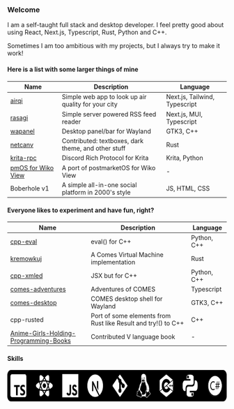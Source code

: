 ### Welcome

I am a self-taught full stack and desktop developer. I feel pretty good about using React, Next.js, Typescript, Rust, Python and C++.

Sometimes I am too ambitious with my projects, but I always try to make it work!

#### Here is a list with some larger things of mine

|Name|Description|Language|
|----|-----------|--------|
|[airqi](https://github.com/Firstbober/airqi)|Simple web app to look up air quality for your city|Next.js, Tailwind, Typescript| 
|[rasagi](https://github.com/Firstbober/rasagi)|Simple server powered RSS feed reader|Next.js, MUI, Typescript| 
|[wapanel](https://github.com/Firstbober/wapanel)|Desktop panel/bar for Wayland|GTK3, C++|
|[netcanv](https://github.com/liquidev/netcanv)|Contributed: textboxes, dark theme, and other stuff|Rust|
|[krita-rpc](https://github.com/Firstbober/krita-rpc)|Discord Rich Protocol for Krita|Krita, Python|
|[pmOS for Wiko View](https://wiki.postmarketos.org/wiki/Wiko_View_(wiko-v12bnlite))| A port of postmarketOS for Wiko View| - |
|Boberhole v1|A simple all-in-one social platform in 2000's style|JS, HTML, CSS|

#### Everyone likes to experiment and have fun, right?

|Name|Description|Language|
|----|-----------|--------|
|[cpp-eval](https://github.com/Firstbober/cpp-eval)|eval() for C++|Python, C++|
|[kremowkuj](https://github.com/Firstbober/kremowkuj)|A Comes Virtual Machine implementation|Rust|
|[cpp-xmled](https://github.com/Firstbober/cppxmled)|JSX but for C++|Python, C++|
|[comes-adventures](https://github.com/comes-group/comes-adventures)|Adventures of COMES|Typescript|
|[comes-desktop](https://github.com/comes-group/desktop)|COMES desktop shell for Wayland|GTK3, C++|
|cpp-rusted|Port of some elements from Rust like Result and try!() to C++|C++|
|[Anime-Girls-Holding-Programming-Books](https://github.com/cat-milk/Anime-Girls-Holding-Programming-Books)|Contributed V language book| - |

#### Skills

<img align="center" height="72px" src="./logos.svg">
<br />

<!--
**Firstbober/Firstbober** is a ✨ _special_ ✨ repository because its `README.md` (this file) appears on your GitHub profile.

Here are some ideas to get you started:

- 🔭 I’m currently working on ...
- 🌱 I’m currently learning ...
- 👯 I’m looking to collaborate on ...
- 🤔 I’m looking for help with ...
- 💬 Ask me about ...
- 📫 How to reach me: ...
- 😄 Pronouns: ...
- ⚡ Fun fact: ...
-->
